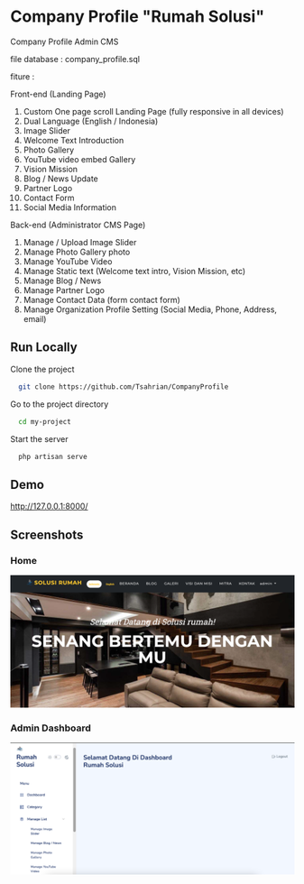 # Company Profile "Rumah Solusi"

Company Profile Admin CMS

file database : company_profile.sql

fiture :

Front-end (Landing Page)

1. Custom One page scroll Landing Page (fully responsive in all devices)
2. Dual Language (English / Indonesia)
3. Image Slider
4. Welcome Text Introduction
5. Photo Gallery
6. YouTube video embed Gallery
7. Vision Mission
8. Blog / News Update
9. Partner Logo
10. Contact Form
11. Social Media Information

Back-end (Administrator CMS Page)

1. Manage / Upload Image Slider
2. Manage Photo Gallery photo
3. Manage YouTube Video
4. Manage Static text (Welcome text intro, Vision Mission, etc)
5. Manage Blog / News
6. Manage Partner Logo
7. Manage Contact Data (form contact form)
8. Manage Organization Profile Setting (Social Media, Phone, Address, email)

## Run Locally

Clone the project

```bash
  git clone https://github.com/Tsahrian/CompanyProfile
```

Go to the project directory

```bash
  cd my-project
```

Start the server

```bash
  php artisan serve
```

## Demo

http://127.0.0.1:8000/

## Screenshots

### Home

![App Screenshot](./public/assets/images_readme/Home.png)

### Admin Dashboard

![App Screenshot](./public/assets/images_readme/Admin%20dashboard.png)
